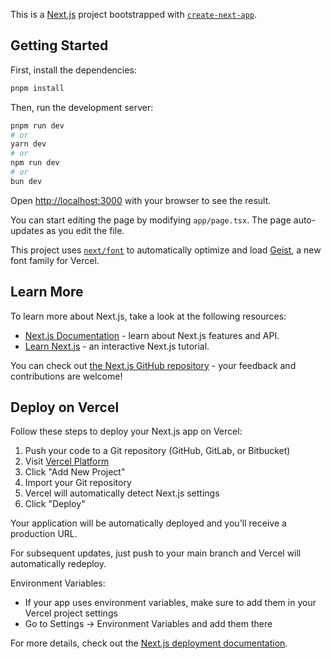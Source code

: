 This is a [Next.js](https://nextjs.org) project bootstrapped with [`create-next-app`](https://nextjs.org/docs/app/api-reference/cli/create-next-app).

## Getting Started

First, install the dependencies:

```bash
pnpm install
```

Then, run the development server:

```bash
pnpm run dev
# or
yarn dev
# or
npm run dev
# or
bun dev
```

Open [http://localhost:3000](http://localhost:3000) with your browser to see the result.

You can start editing the page by modifying `app/page.tsx`. The page auto-updates as you edit the file.

This project uses [`next/font`](https://nextjs.org/docs/app/building-your-application/optimizing/fonts) to automatically optimize and load [Geist](https://vercel.com/font), a new font family for Vercel.

## Learn More

To learn more about Next.js, take a look at the following resources:

- [Next.js Documentation](https://nextjs.org/docs) - learn about Next.js features and API.
- [Learn Next.js](https://nextjs.org/learn) - an interactive Next.js tutorial.

You can check out [the Next.js GitHub repository](https://github.com/vercel/next.js) - your feedback and contributions are welcome!

## Deploy on Vercel

Follow these steps to deploy your Next.js app on Vercel:

1. Push your code to a Git repository (GitHub, GitLab, or Bitbucket)
2. Visit [Vercel Platform](https://vercel.com/new?utm_medium=default-template&filter=next.js&utm_source=create-next-app&utm_campaign=create-next-app-readme)
3. Click "Add New Project"
4. Import your Git repository
5. Vercel will automatically detect Next.js settings
6. Click "Deploy"

Your application will be automatically deployed and you'll receive a production URL.

For subsequent updates, just push to your main branch and Vercel will automatically redeploy.

Environment Variables:
- If your app uses environment variables, make sure to add them in your Vercel project settings
- Go to Settings → Environment Variables and add them there

For more details, check out the [Next.js deployment documentation](https://nextjs.org/docs/app/building-your-application/deploying).
